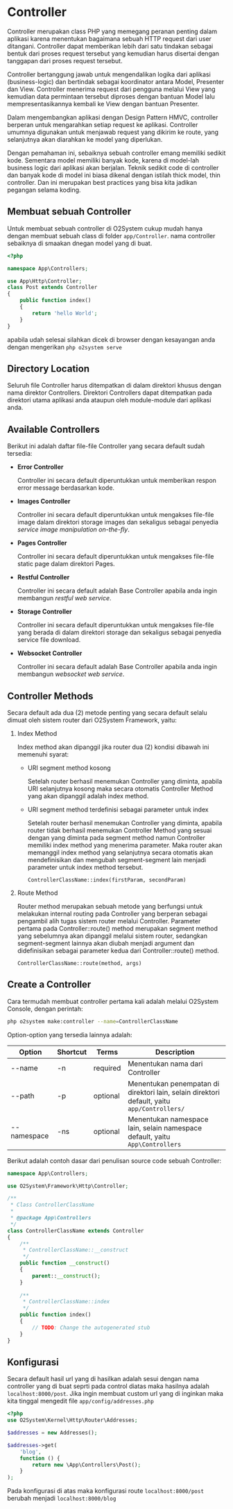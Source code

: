 # Controller

Controller merupakan class PHP yang memegang peranan penting dalam aplikasi karena menentukan bagaimana sebuah HTTP request dari user ditangani. Controller dapat memberikan lebih dari satu tindakan sebagai bentuk dari proses request tersebut yang kemudian harus disertai dengan tanggapan dari proses request tersebut.

Controller bertanggung jawab untuk mengendalikan logika dari aplikasi (business-logic) dan bertindak sebagai koordinator antara Model, Presenter dan View. Controller menerima request dari pengguna melalui View yang kemudian data permintaan tersebut diproses dengan bantuan Model lalu mempresentasikannya kembali ke View dengan bantuan Presenter.

Dalam mengembangkan aplikasi dengan Design Pattern HMVC, controller berperan untuk mengarahkan setiap request ke aplikasi. Controller umumnya digunakan untuk menjawab request yang dikirim ke route, yang selanjutnya akan diarahkan ke model yang diperlukan.

Dengan pemahaman ini, sebaiknya sebuah controller emang memiliki sedikit kode. Sementara model memiliki banyak kode, karena di model-lah business logic dari aplikasi akan berjalan. Teknik sedikit code di controller dan banyak kode di model ini biasa dikenal dengan istilah thick model, thin controller. Dan ini merupakan best practices yang bisa kita jadikan pegangan selama koding.

## Membuat sebuah Controller

Untuk membuat sebuah controller di O2System cukup mudah hanya dengan membuat sebuah class di folder `app/Controller`. nama controller sebaiknya di smaakan dnegan model yang di buat.

```php
<?php

namespace App\Controllers;

use App\Http\Controller;
class Post extends Controller
{
    public function index()
    {
        return 'hello World';
    }
}
```
apabila udah selesai silahkan dicek di browser dengan kesayangan anda dengan mengerikan `php o2system serve`

## Directory Location

Seluruh file Controller harus ditempatkan di dalam direktori khusus dengan nama direktor Controllers. Direktori Controllers dapat ditempatkan pada direktori utama aplikasi anda ataupun oleh module-module dari aplikasi anda.

## Available Controllers

Berikut ini adalah daftar file-file Controller yang secara default sudah tersedia:

- **Error Controller**

    Controller ini secara default diperuntukkan untuk memberikan respon error message berdasarkan kode.

- **Images Controller**

    Controller ini secara default diperuntukkan untuk mengakses file-file image dalam direktori storage images dan sekaligus sebagai penyedia *service image manipulation on-the-fly*.
    
- **Pages Controller**
    
    Controller ini secara default diperuntukkan untuk mengakses file-file static page dalam direktori Pages.
    
- **Restful Controller**
    
    Controller ini secara default adalah Base Controller apabila anda ingin membangun *restful web service*.
    
- **Storage Controller**
    
    Controller ini secara default diperuntukkan untuk mengakses file-file yang berada di dalam direktori storage dan sekaligus sebagai penyedia service file download.
    
- **Websocket Controller**
    
    Controller ini secara default adalah Base Controller apabila anda ingin membangun *websocket web service*.
    

## Controller Methods

Secara default ada dua (2) metode penting yang secara default selalu dimuat oleh sistem router dari O2System Framework, yaitu:

1. Index Method

    Index method akan dipanggil jika router dua (2) kondisi dibawah ini memenuhi syarat:
    
    - URI segment method kosong
    
        Setelah router berhasil menemukan Controller yang diminta, apabila URI selanjutnya kosong maka secara otomatis Controller Method yang akan dipanggil adalah index method.
        
    - URI segment method terdefinisi sebagai parameter untuk index
        
        Setelah router berhasil menemukan Controller yang diminta, apabila router tidak berhasil menemukan Controller Method yang sesuai dengan yang diminta pada segment method namun Controller memiliki index method yang menerima parameter. Maka router akan memanggil index method yang selanjutnya secara otomatis akan mendefinisikan dan mengubah segment-segment lain menjadi parameter untuk index method tersebut.
        
        `ControllerClassName::index(firstParam, secondParam)`
    
2. Route Method
    
    Router method merupakan sebuah metode yang berfungsi untuk melakukan internal routing pada Controller yang berperan sebagai pengambil alih tugas sistem router melalui Controller. Parameter pertama pada Controller::route() method merupakan segment method yang sebelumnya akan dipanggil melalui sistem router, sedangkan segment-segment lainnya akan diubah menjadi argument dan didefinisikan sebagai parameter kedua dari Controller::route() method.
        
    `ControllerClassName::route(method, args)`

## Create a Controller

Cara termudah membuat controller pertama kali adalah melalui O2System Console, dengan perintah:

```bash
php o2system make:controller --name=ControllerClassName
```
Option-option yang tersedia lainnya adalah:


| Option  | Shortcut  |Terms    |Description|
|---------|-----------|---------|-----------|
|--name   |-n|required|Menentukan nama dari Controller
|--path   |-p|optional|Menentukan penempatan di direktori lain, selain direktori default, yaitu `app/Controllers/`
|--namespace|-ns|optional|Menentukan namespace lain, selain namespace default, yaitu `App\Controllers`


Berikut adalah contoh dasar dari penulisan source code sebuah Controller:

```php
namespace App\Controllers; 

use O2System\Framework\Http\Controller;

/**
 * Class ControllerClassName
 *
 * @package App\Controllers
 */
class ControllerClassName extends Controller
{
    /**
     * ControllerClassName::__construct
     */
    public function __construct()
    {
        parent::__construct();
    }
    
    /**
     * ControllerClassName::index
     */
    public function index()
    {
        // TODO: Change the autogenerated stub
    }
}
```

## Konfigurasi

Secara default hasil url yang di hasilkan adalah sesui dengan nama controller yang di buat  seprti pada control diatas maka hasilnya adalah `localhost:8000/post`. Jika ingin membuat custom url yang di inginkan maka kita tinggal mengedit file `app/config/addresses.php` 

```php
<?php
use O2System\Kernel\Http\Router\Addresses;

$addresses = new Addresses();

$addresses->get(
    'blog',
    function () {
        return new \App\Controllers\Post();
    }
);
```

Pada konfigurasi di atas maka konfigurasi route `localhost:8000/post` berubah menjadi `localhost:8000/blog`
